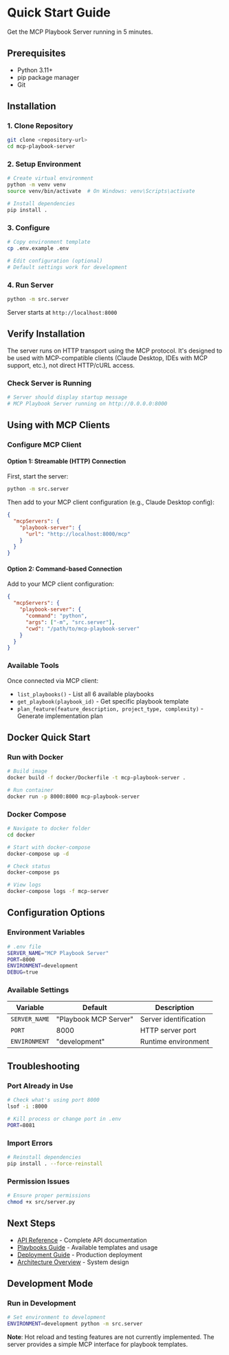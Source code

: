# Quick Start Guide

Get the MCP Playbook Server running in 5 minutes.

## Prerequisites

- Python 3.11+
- pip package manager
- Git

## Installation

### 1. Clone Repository
```bash
git clone <repository-url>
cd mcp-playbook-server
```

### 2. Setup Environment
```bash
# Create virtual environment
python -m venv venv
source venv/bin/activate  # On Windows: venv\Scripts\activate

# Install dependencies
pip install .
```

### 3. Configure
```bash
# Copy environment template
cp .env.example .env

# Edit configuration (optional)
# Default settings work for development
```

### 4. Run Server
```bash
python -m src.server
```

Server starts at `http://localhost:8000`

## Verify Installation

The server runs on HTTP transport using the MCP protocol. It's designed to be used with MCP-compatible clients (Claude Desktop, IDEs with MCP support, etc.), not direct HTTP/cURL access.

### Check Server is Running
```bash
# Server should display startup message
# MCP Playbook Server running on http://0.0.0.0:8000
```

## Using with MCP Clients

### Configure MCP Client

#### Option 1: Streamable (HTTP) Connection

First, start the server:
```bash
python -m src.server
```

Then add to your MCP client configuration (e.g., Claude Desktop config):

```json
{
  "mcpServers": {
    "playbook-server": {
      "url": "http://localhost:8000/mcp"
    }
  }
}
```

#### Option 2: Command-based Connection

Add to your MCP client configuration:

```json
{
  "mcpServers": {
    "playbook-server": {
      "command": "python",
      "args": ["-m", "src.server"],
      "cwd": "/path/to/mcp-playbook-server"
    }
  }
}
```

### Available Tools

Once connected via MCP client:
- `list_playbooks()` - List all 6 available playbooks
- `get_playbook(playbook_id)` - Get specific playbook template
- `plan_feature(feature_description, project_type, complexity)` - Generate implementation plan



## Docker Quick Start

### Run with Docker
```bash
# Build image
docker build -f docker/Dockerfile -t mcp-playbook-server .

# Run container
docker run -p 8000:8000 mcp-playbook-server
```

### Docker Compose
```bash
# Navigate to docker folder
cd docker

# Start with docker-compose
docker-compose up -d

# Check status
docker-compose ps

# View logs
docker-compose logs -f mcp-server
```

## Configuration Options

### Environment Variables
```bash
# .env file
SERVER_NAME="MCP Playbook Server"
PORT=8000
ENVIRONMENT=development
DEBUG=true
```

### Available Settings
| Variable | Default | Description |
|----------|---------|-------------|
| `SERVER_NAME` | "Playbook MCP Server" | Server identification |
| `PORT` | 8000 | HTTP server port |
| `ENVIRONMENT` | "development" | Runtime environment |

## Troubleshooting

### Port Already in Use
```bash
# Check what's using port 8000
lsof -i :8000

# Kill process or change port in .env
PORT=8081
```

### Import Errors
```bash
# Reinstall dependencies
pip install . --force-reinstall
```

### Permission Issues
```bash
# Ensure proper permissions
chmod +x src/server.py
```

## Next Steps

- [API Reference](./api-reference.md) - Complete API documentation
- [Playbooks Guide](./playbooks.md) - Available templates and usage
- [Deployment Guide](../operations/deployment.md) - Production deployment
- [Architecture Overview](../overview/architecture.md) - System design

## Development Mode

### Run in Development
```bash
# Set environment to development
ENVIRONMENT=development python -m src.server
```

**Note**: Hot reload and testing features are not currently implemented. The server provides a simple MCP interface for playbook templates.